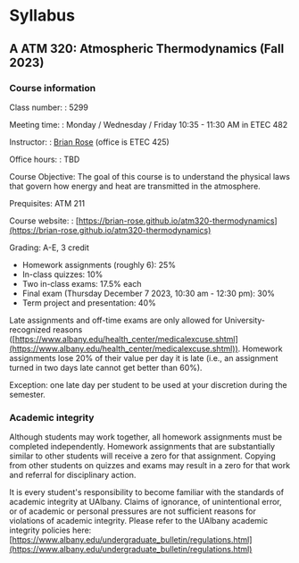 # Syllabus

## A ATM 320: Atmospheric Thermodynamics (Fall 2023)

### Course information

Class number:
: 5299

Meeting time:
: Monday / Wednesday / Friday 10:35 - 11:30 AM in ETEC 482

Instructor:
: [Brian Rose](https://www.atmos.albany.edu/facstaff/brose/) (office is ETEC 425)

Office hours:
: TBD

Course Objective:
The goal of this course is to understand the physical laws that govern how energy and heat are transmitted in the atmosphere.

Prequisites:
ATM 211

Course website:
: [https://brian-rose.github.io/atm320-thermodynamics](https://brian-rose.github.io/atm320-thermodynamics)

Grading: A-E, 3 credit
- Homework assignments (roughly 6): 25%
- In-class quizzes: 10%
- Two in-class exams: 17.5% each
- Final exam (Thursday December 7 2023, 10:30 am - 12:30 pm): 30%
- Term project and presentation: 40%

Late assignments and off-time exams are only allowed for University-recognized reasons ([https://www.albany.edu/health_center/medicalexcuse.shtml](https://www.albany.edu/health_center/medicalexcuse.shtml)). Homework assignments lose 20% of their value per day it is late (i.e., an assignment turned in two days late cannot get better than 60%).

Exception: one late day per student to be used at your discretion during the semester.

<!-- ### Course description

The course will explore fundamental questions about why the circulation looks the way it does, bringing together observations, theory, and models. The [bulletin description](https://www.albany.edu/graduatebulletin/a_atm.htm) says

> Processes which maintain the general circulation of the Earth's atmosphere; investigation of observed angular momentum, energy and water vapor budgets of the atmosphere; atmospheric energetics; application of numerical methods to studies of the general circulation.

Our approach will be hands-on and data-centric wherever possible. We will put significant emphasis on reproducible workflows to generate the maps and diagnostics we look at. So in addition to fundamental science, the course should arm you with a useful toolkit of modern Python-based analysis tools. We will also spend some time in the new Fluids lab carrying out rotating tank experiments to complement the observations and theory. -->

### Academic integrity

Although students may work together, all homework assignments must be completed independently. Homework assignments that are substantially similar to other students will receive a zero for that assignment. Copying from other students on quizzes and exams may result in a zero for that work and referral for disciplinary action.

It is every student's responsibility to become familiar with the standards of academic integrity at UAlbany. Claims of ignorance, of unintentional error, or of academic or personal pressures are not sufficient reasons for violations of academic integrity. Please refer to the UAlbany academic integrity policies here: [https://www.albany.edu/undergraduate_bulletin/regulations.html](https://www.albany.edu/undergraduate_bulletin/regulations.html)